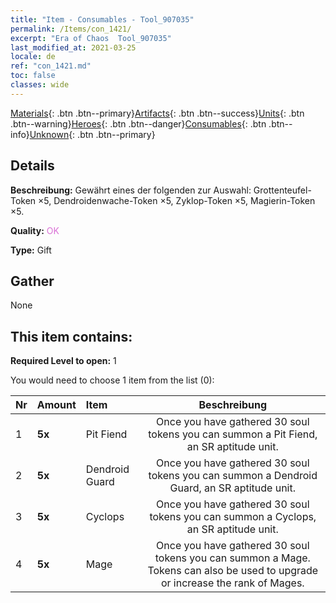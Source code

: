 ```yaml
---
title: "Item - Consumables - Tool_907035"
permalink: /Items/con_1421/
excerpt: "Era of Chaos  Tool_907035"
last_modified_at: 2021-03-25
locale: de
ref: "con_1421.md"
toc: false
classes: wide
---
```

 [Materials](/de/Items/){: .btn .btn--primary}[Artifacts](/de/Items/Artifacts/){: .btn .btn--success}[Units](/de/Items/Units/){: .btn .btn--warning}[Heroes](/de/Items/Heroes/){: .btn .btn--danger}[Consumables](/de/Items/Consumables/){: .btn .btn--info}[Unknown](/de/Items/Unknown/){: .btn .btn--primary}

## Details
 **Beschreibung:** Gewährt eines der folgenden zur Auswahl: Grottenteufel-Token ×5, Dendroidenwache-Token ×5, Zyklop-Token ×5, Magierin-Token ×5.

 **Quality:** <span style="color: #DA70D6">OK</span>

 **Type:** Gift

## Gather

  None

## This item contains:

 **Required Level to open:** 1

 You would need to choose 1 item from the list (0):

  | Nr | Amount |     Item    | Beschreibung |
  |:---|:-------|:------------|:-----------:|
  | 1 |  **5x** | Pit Fiend | Once you have gathered 30 soul tokens you can summon a Pit Fiend, an SR aptitude unit.  | 
  | 2 |  **5x** | Dendroid Guard | Once you have gathered 30 soul tokens you can summon a Dendroid Guard, an SR aptitude unit.  | 
  | 3 |  **5x** | Cyclops | Once you have gathered 30 soul tokens you can summon a Cyclops, an SR aptitude unit.  | 
  | 4 |  **5x** | Mage | Once you have gathered 30 soul tokens you can summon a Mage. Tokens can also be used to upgrade or increase the rank of Mages.  | 
